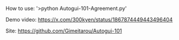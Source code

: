 How to use:
'>python Autogui-101-Agreement.py'

Demo video:
https://x.com/300kyen/status/1867874449443496404

Site:
https://github.com/Gimeitarou/Autogui-101
